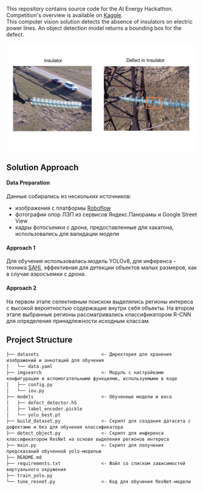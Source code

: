 This repository contains source code for the AI Energy Hackathon. Competition's overview is available on [Kaggle](https://www.kaggle.com/competitions/innopolis-high-voltage-challenge).  
This computer vision solution detects the absence of insulators on electric power lines. An object detection model returns a bounding box for the defect.  
  
![fig.JPG](fig.JPG)
  
## Solution Approach
#### Data Preparation
Данные собирались из нескольких источников:  
- изображения с платформы [Roboflow](https://universe.roboflow.com/traincodelablan2/traincodelab/browse?queryText=&pageSize=50&startingIndex=0&browseQuery=true)
- фотографии опор ЛЭП из сервисов Яндекс.Панорамы и Google Street View
- кадры фотосъемки с дрона, предоставленные для хакатона, использовались для валидации модели  
  
#### Approach 1
Для обучения использовалась модель YOLOv8, для инференса - техника [SAHI](https://github.com/obss/sahi), эффективная для детекции объектов малых размеров, как в случае аэросъемки с дрона.

#### Approach 2
На первом этапе селективным поиском выделялись регионы интереса с высокой вероятностью содержащие внутри себя объекты. На втором этапе выбранные регионы рассматривались классификатором R-CNN для определения принадлежности исходным классам.

## Project Structure
```doctest
├── datasets                       <- Директория для хранения изображений и аннотаций для обучения
│   └── data.yaml              
├── imgsearch                      <- Модуль с настройками конфигурации и вспомогательными функциями, используемыми в коде  
│   ├── config.py  
│   └── iou.py  
├── models                         <- Обученные модели и веса  
│   ├── defect_detector.h5  
│   ├── label_encoder.pickle  
│   └── yolo_best.pt  
├── build_dataset.py               <- Скрипт для создания датасета с дефектами и без для обучения классификатора  
├── detect_object.py               <- Скрипт для инференса классификатором ResNet на основе выделения регионов интереса  
├── main.py                        <- Скрипт для получения предсказаний обученной yolo-моделью 
├── README.md  
├── requirements.txt               <- Файл со списком зависимостей виртуального окружения  
├── train_yolo.py   
└── tune_resnet.py                 <- Код для обучения ResNet-модели
```
